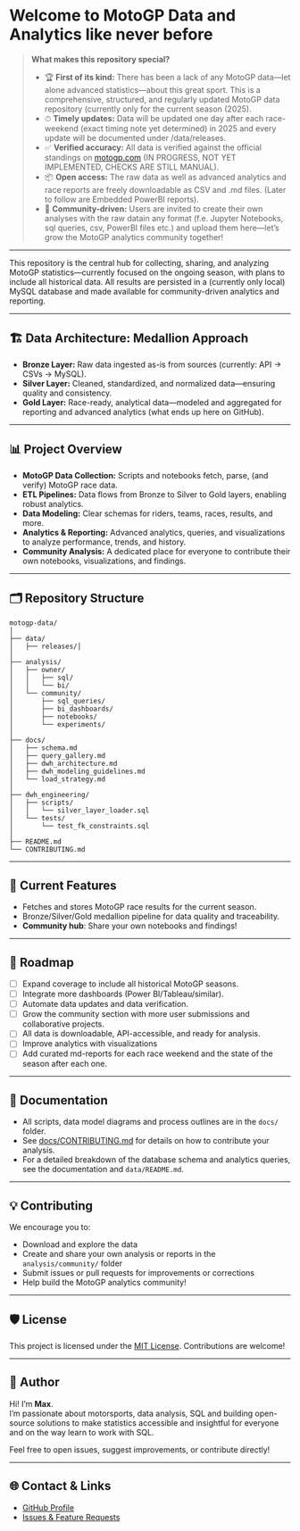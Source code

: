 # Welcome to MotoGP Data and Analytics like never before

> **What makes this repository special?**
>
> - 🏆 **First of its kind:** There has been a lack of any MotoGP data—let alone advanced statistics—about this great sport. This is a comprehensive, structured, and regularly updated MotoGP data repository (currently only for the current season (2025).
> - ⏱ **Timely updates:** Data will be updated one day after each race-weekend (exact timing note yet determined) in 2025 and every update will be documented under /data/releases.
> - ✅ **Verified accuracy:** All data is verified against the official standings on [motogp.com](https://motogp.com) (IN PROGRESS, NOT YET IMPLEMENTED, CHECKS ARE STILL MANUAL).
> - 📦 **Open access:** The raw data as well as advanced analytics and race reports are freely downloadable as CSV and .md files. (Later to follow are Embedded PowerBI reports).
> - 🤝 **Community-driven:** Users are invited to create their own analyses with the raw datain any format (f.e. Jupyter Notebooks, sql queries, csv, PowerBI files etc.) and upload them here—let’s grow the MotoGP analytics community together!

---

This repository is the central hub for collecting, sharing, and analyzing MotoGP statistics—currently focused on the ongoing season, with plans to include all historical data. All results are persisted in a (currently only local) MySQL database and made available for community-driven analytics and reporting.

---

## 🏗️ Data Architecture: Medallion Approach

- **Bronze Layer:** Raw data ingested as-is from sources (currently: API -> CSVs -> MySQL).
- **Silver Layer:** Cleaned, standardized, and normalized data—ensuring quality and consistency.
- **Gold Layer:** Race-ready, analytical data—modeled and aggregated for reporting and advanced analytics (what ends up here on GitHub).

---

## 📊 Project Overview

- **MotoGP Data Collection:** Scripts and notebooks fetch, parse, (and verify) MotoGP race data.
- **ETL Pipelines:** Data flows from Bronze to Silver to Gold layers, enabling robust analytics.
- **Data Modeling:** Clear schemas for riders, teams, races, results, and more.
- **Analytics & Reporting:** Advanced analytics, queries, and visualizations to analyze performance, trends, and history.
- **Community Analysis:** A dedicated place for everyone to contribute their own notebooks, visualizations, and findings.

---

## 🗂️ Repository Structure

```
motogp-data/
│
├── data/
│   ├── releases/│   
│
├── analysis/
│   ├── owner/
│   │   ├── sql/
│   │   └── bi/
│   └── community/
│       ├── sql_queries/
│       ├── bi_dashboards/
│       ├── notebooks/
│       └── experiments/
│
├── docs/
│   ├── schema.md
│   ├── query_gallery.md
│   ├── dwh_architecture.md
│   ├── dwh_modeling_guidelines.md
│   └── load_strategy.md
│
├── dwh_engineering/
│   ├── scripts/                     
│   │   └── silver_layer_loader.sql
│   └── tests/
│       └── test_fk_constraints.sql
│
├── README.md
└── CONTRIBUTING.md

```

---

## 🚦 Current Features

- Fetches and stores MotoGP race results for the current season.
- Bronze/Silver/Gold medallion pipeline for data quality and traceability. 
- **Community hub**: Share your own notebooks and findings!

---

## 🚧 Roadmap

- [ ] Expand coverage to include all historical MotoGP seasons.
- [ ] Integrate more dashboards (Power BI/Tableau/similar).
- [ ] Automate data updates and data verification.
- [ ] Grow the community section with more user submissions and collaborative projects.
- [ ] All data is downloadable, API-accessible, and ready for analysis.
- [ ] Improve analytics with visualizations
- [ ] Add curated md-reports for each race weekend and the state of the season after each one.

---

## 📖 Documentation

- All scripts, data model diagrams and process outlines are in the `docs/` folder.
- See [docs/CONTRIBUTING.md](docs/CONTRIBUTING.md) for details on how to contribute your analysis.
- For a detailed breakdown of the database schema and analytics queries, see the documentation and `data/README.md`.

---

## 💡 Contributing

We encourage you to:

- Download and explore the data
- Create and share your own analysis or reports in the `analysis/community/` folder
- Submit issues or pull requests for improvements or corrections
- Help build the MotoGP analytics community!

---

## 🛡️ License

This project is licensed under the [MIT License](LICENSE). Contributions are welcome!

---

## 👤 Author

Hi! I’m **Max**.  
I’m passionate about motorsports, data analysis, SQL and building open-source solutions to make statistics accessible and insightful for everyone and on the way learn to work with SQL.

Feel free to open issues, suggest improvements, or contribute directly!

---

## 🌐 Contact & Links

- [GitHub Profile](https://github.com/MojoRisin46)
- [Issues & Feature Requests](https://github.com/MojoRisin46/motogp-data/issues)
